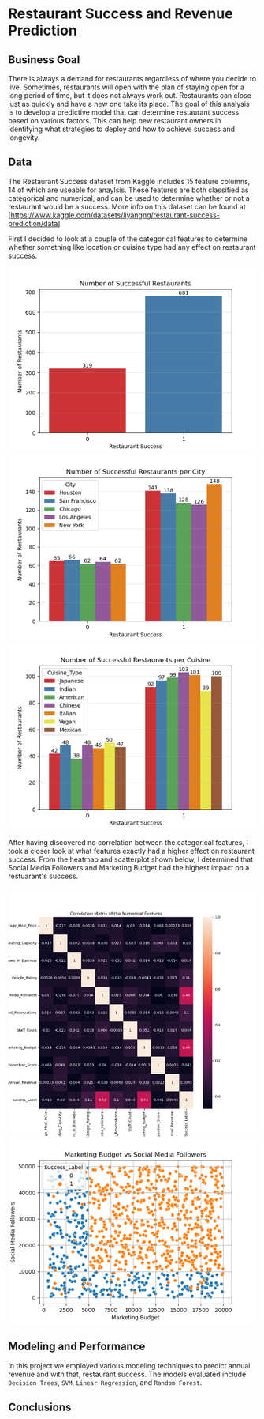 # Restaurant Success and Revenue Prediction
## Business Goal
There is always a demand for restaurants regardless of where you decide to live. Sometimes, restaurants will open with the plan of staying open for a long period of time, but it does not always work out. Restaurants can close just as quickly and have a new one take its place. The goal of this analysis is to develop a predictive model that can determine restaurant success based on various factors. This can help new restaurant owners in identifying what strategies to deploy and how to achieve success and longevity.

## Data
The Restaurant Success dataset from Kaggle includes 15 feature columns, 14 of which are useable for anaylsis. These features are both classified as categorical and numerical, and can be used to determine whether or not a restaurant would be a success. More info on this dataset can be found at [https://www.kaggle.com/datasets/liyangng/restaurant-success-prediction/data]

First I decided to look at a couple of the categorical features to determine whether something like location or cuisine type had any effect on restaurant success.

![Successful_Restaurant Comparison](Images/Successful_Restaurant_Comparison.png)
![Successful Restaurants per City](Images/Succ_Rest_perCity.png)
![Successful Restaurants per Cuisine](Images/Succ_Rest_perCuisine.png)

After having discovered no correlation between the categorical features, I took a closer look at what features exactly had a higher effect on restaurant success. From the heatmap and scatterplot shown below, I determined that Social Media Followers and Marketing Budget had the highest impact on a restuarant's success.

![Restaurant Success Correlation Heatmap](Images/Restaurant_Success_Corr_HM.png)
![Social Media Followers vs Marketing Budget Scatterplot](Images/SCTPLT_Social_Media_Followers_vs_Marketing_Budget.png)

## Modeling and Performance
In this project we employed various modeling techniques to predict annual revenue and with that, restaurant success. The models evaluated include  `Decision Trees`, `SVM`, `Linear Regression`, and `Random Forest`.

## Conclusions

